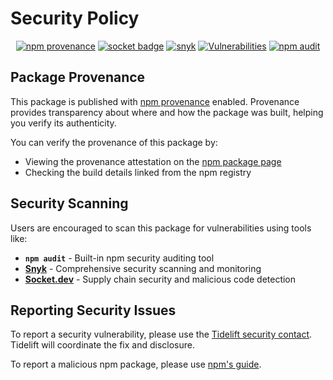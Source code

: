 # Security Policy

<div align="center">

[![npm provenance](https://img.shields.io/badge/provenance-enabled-blue)](https://www.npmjs.com/package/pdf-parse#provenance)
[![socket badge](https://socket.dev/api/badge/npm/package/pdf-parse)](https://socket.dev/npm/package/pdf-parse)
[![snyk](https://snyk.io/advisor/npm-package/pdf-parse/badge.svg)](https://snyk.io/advisor/npm-package/pdf-parse)
[![Vulnerabilities](https://sonarcloud.io/api/project_badges/measure?project=mehmet-kozan_pdf-parse&metric=vulnerabilities)](https://sonarcloud.io/summary/new_code?id=mehmet-kozan_pdf-parse)
[![npm audit](https://img.shields.io/badge/npm_audit-passing-brightgreen)](https://docs.npmjs.com/cli/v10/commands/npm-audit)

</div>

## Package Provenance

This package is published with [npm provenance](https://docs.npmjs.com/generating-provenance-statements) enabled. Provenance provides transparency about where and how the package was built, helping you verify its authenticity.

You can verify the provenance of this package by:
- Viewing the provenance attestation on the [npm package page](https://www.npmjs.com/package/pdf-parse#provenance)
- Checking the build details linked from the npm registry

## Security Scanning

Users are encouraged to scan this package for vulnerabilities using tools like:
- **`npm audit`** - Built-in npm security auditing tool
- **[Snyk](https://snyk.io/advisor/npm-package/pdf-parse)** - Comprehensive security scanning and monitoring
- **[Socket.dev](https://socket.dev/npm/package/pdf-parse)** - Supply chain security and malicious code detection


## Reporting Security Issues

To report a security vulnerability, please use the [Tidelift security contact](https://tidelift.com/security). Tidelift will coordinate the fix and disclosure.

To report a malicious npm package, please use [npm's guide](https://docs.npmjs.com/reporting-malware-in-an-npm-package).


